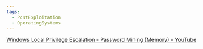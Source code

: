 ```yaml
---
tags:
  - PostExploitation
  - OperatingSystems
---
```

[Windows Local Privilege Escalation - Password Mining (Memory) - YouTube](https://www.youtube.com/watch?v=UJ3rK8PyY_w&list=PLjG9EfEtwbvIrGFTx4XctK8IxkUJkAEqP&index=10)
